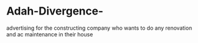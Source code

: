 # Adah-Divergence-
advertising for the constructing company who wants to do any renovation and ac maintenance in their house 
